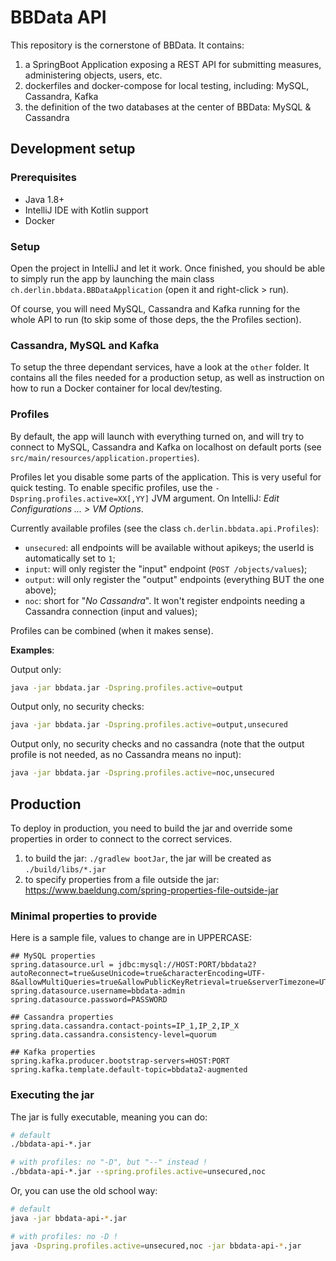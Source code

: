 # BBData API

This repository is the cornerstone of BBData. It contains: 

1. a SpringBoot Application exposing a REST API for submitting measures, administering objects, users, etc.
2. dockerfiles and docker-compose for local testing, including: MySQL, Cassandra, Kafka
3. the definition of the two databases at the center of BBData: MySQL & Cassandra

## Development setup

### Prerequisites

* Java 1.8+
* IntelliJ IDE with Kotlin support
* Docker

### Setup

Open the project in IntelliJ and let it work. Once finished, you should be able to simply run the app by 
launching the main class `ch.derlin.bbdata.BBDataApplication` (open it and right-click > run).

Of course, you will need MySQL, Cassandra and Kafka running for the whole API to run (to skip some of those deps, 
the the Profiles section).

### Cassandra, MySQL and Kafka

To setup the three dependant services, have a look at the `other` folder.
It contains all the files needed for a production setup, as well as instruction on how to run a Docker container
for local dev/testing.

### Profiles

By default, the app will launch with everything turned on, and will try to connect to MySQL, Cassandra and Kafka on localhost
on default ports (see `src/main/resources/application.properties`).

Profiles let you disable some parts of the application. This is very useful for quick testing.
To enable specific profiles, use the `-Dspring.profiles.active=XX[,YY]` JVM argument.
On IntelliJ: _Edit Configurations ... > VM Options_.


Currently available profiles (see the class `ch.derlin.bbdata.api.Profiles`):

* `unsecured`: all endpoints will be available without apikeys; the userId is automatically set to `1`;
* `input`: will only register the "input" endpoint (`POST /objects/values`);
* `output`: will only register the "output" endpoints (everything BUT the one above);
* `noc`: short for "_No Cassandra_". It won't register endpoints needing a Cassandra connection (input and values);

Profiles can be combined (when it makes sense).

__Examples__:

Output only:
```bash
java -jar bbdata.jar -Dspring.profiles.active=output
```

Output only, no security checks:
```bash
java -jar bbdata.jar -Dspring.profiles.active=output,unsecured
```

Output only, no security checks and no cassandra
(note that the output profile is not needed, as no Cassandra means no input):
```bash
java -jar bbdata.jar -Dspring.profiles.active=noc,unsecured
```

## Production

To deploy in production, you need to build the jar and override some properties in order to connect to the correct services.

1. to build the jar: `./gradlew bootJar`, the jar will be created as `./build/libs/*.jar`
2. to specify properties from a file outside the jar: https://www.baeldung.com/spring-properties-file-outside-jar

### Minimal properties to provide

Here is a sample file, values to change are in UPPERCASE:
```properties
## MySQL properties
spring.datasource.url = jdbc:mysql://HOST:PORT/bbdata2?autoReconnect=true&useUnicode=true&characterEncoding=UTF-8&allowMultiQueries=true&allowPublicKeyRetrieval=true&serverTimezone=UTC
spring.datasource.username=bbdata-admin
spring.datasource.password=PASSWORD

## Cassandra properties
spring.data.cassandra.contact-points=IP_1,IP_2,IP_X
spring.data.cassandra.consistency-level=quorum

## Kafka properties
spring.kafka.producer.bootstrap-servers=HOST:PORT
spring.kafka.template.default-topic=bbdata2-augmented
```

### Executing the jar

The jar is fully executable, meaning you can do:

```bash
# default
./bbdata-api-*.jar

# with profiles: no "-D", but "--" instead !
./bbdata-api-*.jar --spring.profiles.active=unsecured,noc
```

Or, you can use the old school way:
```bash
# default
java -jar bbdata-api-*.jar

# with profiles: no -D !
java -Dspring.profiles.active=unsecured,noc -jar bbdata-api-*.jar
```